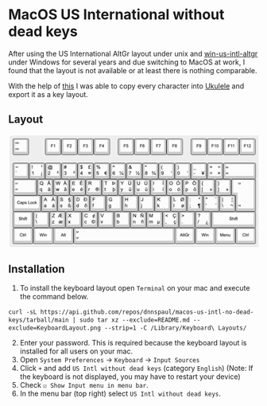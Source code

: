 # MacOS US International without dead keys

After using the US International AltGr layout under unix and [win-us-intl-altgr](https://github.com/thomasfaingnaert/win-us-intl-altgr) under Windows for several years and due switching to MacOS at work, I found that the layout is not available or at least there is nothing comparable.

With the help of [this](http://kbdlayout.info/viewer) I was able to copy every character into [Ukulele](https://software.sil.org/ukelele/) and export it as a key layout.

## Layout

![Layout](./KeyboardLayout.png)

## Installation

1. To install the keyboard layout open `Terminal` on your mac and execute the command below.
```
curl -sL https://api.github.com/repos/dnnspaul/macos-us-intl-no-dead-keys/tarball/main | sudo tar xz --exclude=README.md --exclude=KeyboardLayout.png --strip=1 -C /Library/Keyboard\ Layouts/
```
2. Enter your password. This is required because the keyboard layout is installed for all users on your mac.
3. Open `System Preferences` -> `Keyboard` -> `Input Sources`
4. Click `+` and add `US Intl without dead keys` (category `English`) (Note: If the keyboard is not displayed, you may have to restart your device)
5. Check `☑ Show Input menu in menu bar`.
6. In the menu bar (top right) select `US Intl without dead keys`.
